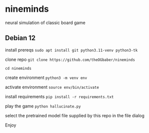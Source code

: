 # nineminds

neural simulation of classic board game

## Debian 12
install prereqs `sudo apt install git python3.11-venv python3-tk`

clone repo `git clone https://github.com/theOGbaber/nineminds`

`cd nineminds`

create environment `python3 -m venv env`

activate environment `source env/bin/activate`

install requirements `pip install -r requirements.txt`

play the game `python hallucinate.py`

select the pretrained model file supplied by this repo in the file dialog

Enjoy
